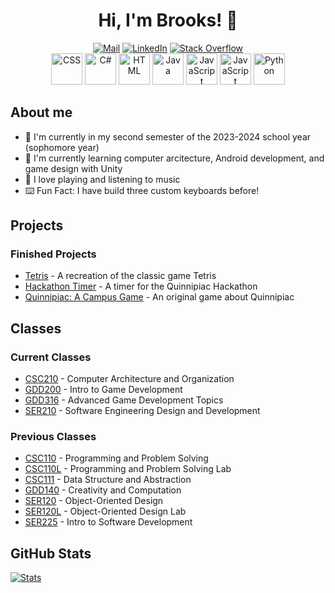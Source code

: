 <div align="center">
    <h1>Hi, I'm Brooks! 👋</h1>
</div>

<div align="center">
    <a href="mailto:brksjcksn03@protonmail.com"><img src="https://img.shields.io/badge/ProtonMail-8B89CC?style=flat&logo=protonmail&logoColor=white" alt="Mail"></a>
    <a href="https://www.linkedin.com/in/brooks-jackson/"><img src="https://img.shields.io/badge/LinkedIn-0077B5?style=flat&logo=linkedin&logoColor=white" alt="LinkedIn"></a>
    <a href="https://stackoverflow.com/users/19327189/brooks-a-jackson"><img src="https://img.shields.io/badge/Stack%20Overflow-F58025.svg?&style-flat&logo=stackoverflow&logoColor=white" alt="Stack Overflow"></a>
    <br/>
    <img alt="CSS" width="50px" src="https://raw.githubusercontent.com/rahul-jha98/README_icons/main/language_and_tools/square/c%23/c%23.svg" />
    <img alt="C#" width="50px" src="https://raw.githubusercontent.com/rahul-jha98/README_icons/main/language_and_tools/square/css/css.svg" />
    <img alt="HTML" width="50px" src="https://raw.githubusercontent.com/rahul-jha98/README_icons/main/language_and_tools/square/html/html.svg" />
    <img alt="Java" width="50px" src="https://raw.githubusercontent.com/rahul-jha98/README_icons/main/language_and_tools/square/java/java.svg" />
    <img alt="JavaScript" width="50px" src="https://raw.githubusercontent.com/rahul-jha98/README_icons/main/language_and_tools/square/javascript/javascript.svg" />
    <img alt="JavaScript" width="50px" src="https://raw.githubusercontent.com/rahul-jha98/README_icons/main/language_and_tools/square/kotlin/kotlin.svg" />
    <img alt="Python" width="50px" src="https://github.com/rahul-jha98/README_icons/blob/main/language_and_tools/square/python/python.svg" />
</div>

## About me

* 🔭 I'm currently in my second semester of the 2023-2024 school year (sophomore year)
* 🌱 I'm currently learning computer arcitecture, Android development, and game design with Unity
* 🎸 I love playing and listening to music
* ⌨️ Fun Fact: I have build three custom keyboards before!

## Projects

### Finished Projects

* [Tetris](https://github.com/bjaxqq/tetris) - A recreation of the classic game Tetris
* [Hackathon Timer](https://github.com/jubck/jubck.github.io) - A timer for the Quinnipiac Hackathon
* [Quinnipiac: A Campus Game](https://github.com/Sligertiger1230/SER-225-Game) - An original game about Quinnipiac

## Classes

### Current Classes

* [CSC210](https://github.com/bjaxqq/CSC210) - Computer Architecture and Organization
* [GDD200](https://github.com/bjaxqq/GDD200) - Intro to Game Development
* [GDD316](https://github.com/bjaxqq/GDD316) - Advanced Game Development Topics
* [SER210](https://github.com/bjaxqq/SER210) - Software Engineering Design and Development

### Previous Classes

* [CSC110](https://github.com/bjaxqq/CSC110) - Programming and Problem Solving
* [CSC110L](https://github.com/bjaxqq/CSC110L) - Programming and Problem Solving Lab
* [CSC111](https://github.com/bjaxqq/CSC111) - Data Structure and Abstraction
* [GDD140](https://github.com/bjaxqq/GDD140) - Creativity and Computation
* [SER120](https://github.com/bjaxqq/SER120) - Object-Oriented Design
* [SER120L](https://github.com/bjaxqq/SER120L) - Object-Oriented Design Lab
* [SER225](https://github.com/Sligertiger1230/SER-225-Game) - Intro to Software Development

## GitHub Stats

[![Stats](https://github-readme-stats.vercel.app/api?username=bjaxqq&theme=nord&show_icons=true)](https://github.com/anuraghazra/github-readme-stats)